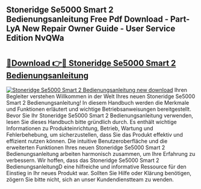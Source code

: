 ## Stoneridge Se5000 Smart 2 Bedienungsanleitung Free Pdf Download - Part-LyA New Repair Owner Guide - User Service Edition NvQWa

# <h2><a href="http://df08vh.blite.top/?on=Stoneridge+Se5000+Smart+2+Bedienungsanleitung">🔗Download 👉🔴 Stoneridge Se5000 Smart 2 Bedienungsanleitung</a></h2>

[![Stoneridge Se5000 Smart 2 Bedienungsanleitung new download](https://i.imgur.com/lujVjoI.png)](http://df08vh.blite.top/?on=Stoneridge+Se5000+Smart+2+Bedienungsanleitung)
Ihren Begleiter verstehen Willkommen in der Welt Ihres neuen Stoneridge Se5000 Smart 2 Bedienungsanleitung! In diesem Handbuch werden die Merkmale und Funktionen erläutert und wichtige Betriebsanweisungen bereitgestellt. Bevor Sie Ihr Stoneridge Se5000 Smart 2 Bedienungsanleitung verwenden, lesen Sie dieses Handbuch bitte gründlich durch. Es enthält wichtige Informationen zu Produkteinrichtung, Betrieb, Wartung und Fehlerbehebung, um sicherzustellen, dass Sie das Produkt effektiv und effizient nutzen können. Die intuitive Benutzeroberfläche und die erweiterten Funktionen Ihres neuen Stoneridge Se5000 Smart 2 Bedienungsanleitung arbeiten harmonisch zusammen, um Ihre Erfahrung zu verbessern. Wir hoffen, dass das Stoneridge Se5000 Smart 2 BedienungsanleitungD eine hilfreiche und informative Ressource für den Einstieg in Ihr neues Produkt war. Sollten Sie Hilfe oder Klärung benötigen, zögern Sie bitte nicht, sich an unser Kundendienstteam zu wenden.
